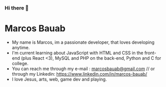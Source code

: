 ### Hi there 👋


# Marcos Bauab

- My name is Marcos, im a passionate developer, that loves developing anytime.
- I'm current learning about JavaScript with HTML and CSS in the front-end (plus React <3), MySQL and PHP on the back-end, Python and C for college.
- You can reach me through my e-mail : marcosbauab@gmail.com // or through my Linkedin: https://www.linkedin.com/in/marcos-bauab/
- I love Jesus, arts, web, game dev and playing.  

